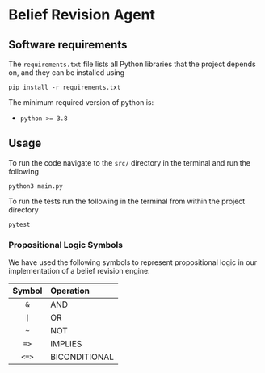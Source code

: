 # Belief Revision Agent


## Software requirements

The `requirements.txt` file lists all Python libraries that the project depends on, and they can be installed using

    pip install -r requirements.txt

The minimum required version of python is:

- `python >= 3.8`

## Usage
To run the code navigate to the `src/` directory in the terminal and run the following

    python3 main.py

To run the tests run the following in the terminal from within the project directory

    pytest

### Propositional Logic Symbols
We have used the following symbols to represent propositional logic in our implementation of a belief revision engine:

| Symbol | Operation       |
|:------:|:----------------|
| `&`    | AND             |
| <code>&#124;</code> | OR |
| `~`    | NOT             |
| `=>`   | IMPLIES         |
| `<=>`  | BICONDITIONAL   |


